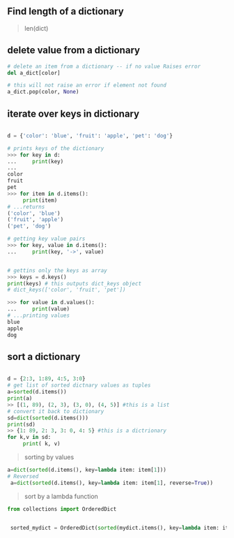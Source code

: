 


## Find length of a dictionary
>  len(dict)
  ## delete value from a dictionary

```python
# delete an item from a dictionary -- if no value Raises error
del a_dict[color]

# this will not raise an error if element not found 
a_dict.pop(color, None)

```

## iterate over keys in dictionary
  
```python

d = {'color': 'blue', 'fruit': 'apple', 'pet': 'dog'}

# prints keys of the dictionary
>>> for key in d:
...     print(key)
...
color
fruit
pet
>>> for item in d.items():
     print(item)
# ...returns 
('color', 'blue')
('fruit', 'apple')
('pet', 'dog')

# getting key value pairs
>>> for key, value in d.items():
...     print(key, '->', value)


# gettins only the keys as array
>>> keys = d.keys()
print(keys) # this outputs dict_keys object
# dict_keys(['color', 'fruit', 'pet'])

>>> for value in d.values():
...     print(value)
# ...printing values
blue
apple
dog
```




## sort a dictionary
```python

d = {2:3, 1:89, 4:5, 3:0}
# get list of sorted dictnary values as tuples
a=sorted(d.items())
print(a)
>> [(1, 89), (2, 3), (3, 0), (4, 5)] #this is a list
# convert it back to dictionary
sd=dict(sorted(d.items()))
print(sd)
>> {1: 89, 2: 3, 3: 0, 4: 5} #this is a dictrionary
for k,v in sd:
     print( k, v)
```
> sorting by values
```python
a=dict(sorted(d.items(), key=lambda item: item[1]))
# Reversed
 a=dict(sorted(d.items(), key=lambda item: item[1], reverse=True))
```
 > sort by a lambda function
```py
from collections import OrderedDict


 sorted_mydict = OrderedDict(sorted(mydict.items(), key=lambda item: item[0]))

 ```